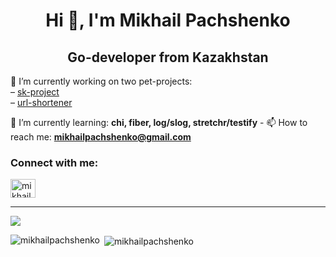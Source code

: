 <h1 align="center">Hi 👋, I'm Mikhail Pachshenko</h1>  
<h2 align="center">Go-developer from Kazakhstan</h2>  

🔭 I’m currently working on two pet-projects:     
– [sk-project](https://github.com/mikhailpachshenko/pet-project-sk-final)  
– [url-shortener](https://github.com/mikhailpachshenko/pet-url-shortener)  

🌱 I’m currently learning: **chi, fiber, log/slog, stretchr/testify** - 📫 How
to reach me: **mikhailpachshenko@gmail.com**

<h3 align="left">Connect with me:</h3>
<p align="left">
    <a href="https://instagram.com/mikhail_pachshenko" target="blank"
        ><img
            align="center"
            src="https://raw.githubusercontent.com/rahuldkjain/github-profile-readme-generator/master/src/images/icons/Social/instagram.svg"
            alt="mikhailpachshenko"
            height="30"
            width="40"
    /></a>
</p>

<hr />

<p align="left">
    <a href="LINK TO: WHEN CLICKED">
        <img src="https://github.r2v.ch/codewars?user=mikhailpachshenko" />
    </a>
</p>

<p>
    <img
        align="left"
        src="https://github-readme-stats.vercel.app/api/top-langs?username=mikhailpachshenko&show_icons=true&locale=en&layout=compact"
        alt="mikhailpachshenko"
    />
</p>

<p>
    &nbsp;<img
        align="center"
        src="https://github-readme-stats.vercel.app/api?username=mikhailpachshenko&show_icons=true&locale=en"
        alt="mikhailpachshenko"
    />
</p>
